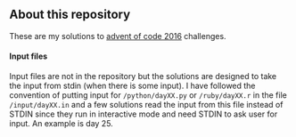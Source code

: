 ## About this repository

These are my solutions to [advent of code 2016](https://adventofcode.com/2016) challenges.

#### Input files

Input files are not in the repository but the solutions are designed to take the input from stdin (when there is some input). I have followed the convention of putting input for `/python/dayXX.py` or `/ruby/dayXX.r` in the file `/input/dayXX.in` and a few solutions read the input from this file instead of STDIN since they run in interactive mode and need STDIN to ask user for input. An example is day 25.

